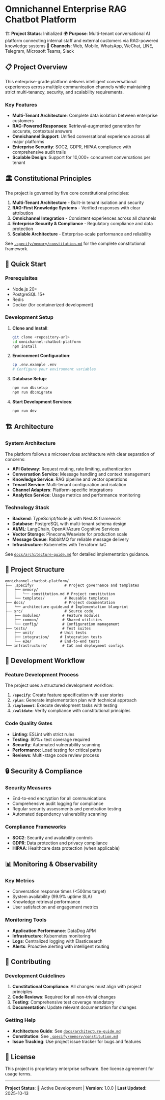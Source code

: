 # Omnichannel Enterprise RAG Chatbot Platform

🏗️ **Project Status**: Initialized
🌍 **Purpose**: Multi-tenant conversational AI platform connecting internal staff and external customers via RAG-powered knowledge systems
🎯 **Channels**: Web, Mobile, WhatsApp, WeChat, LINE, Telegram, Microsoft Teams, Slack

## 📋 Project Overview

This enterprise-grade platform delivers intelligent conversational experiences across multiple communication channels while maintaining strict multi-tenancy, security, and scalability requirements.

### Key Features

- **Multi-Tenant Architecture**: Complete data isolation between enterprise customers
- **RAG-Powered Responses**: Retrieval-augmented generation for accurate, contextual answers
- **Omnichannel Support**: Unified conversational experience across all major platforms
- **Enterprise Security**: SOC2, GDPR, HIPAA compliance with comprehensive audit trails
- **Scalable Design**: Support for 10,000+ concurrent conversations per tenant

## 🏛️ Constitutional Principles

The project is governed by five core constitutional principles:

1. **Multi-Tenant Architecture** - Built-in tenant isolation and security
2. **RAG-First Knowledge Systems** - Verified responses with clear attribution
3. **Omnichannel Integration** - Consistent experiences across all channels
4. **Enterprise Security & Compliance** - Regulatory compliance and data protection
5. **Scalable Architecture** - Enterprise-scale performance and reliability

See [`.specify/memory/constitution.md`](.specify/memory/constitution.md) for the complete constitutional framework.

## 🚀 Quick Start

### Prerequisites

- Node.js 20+
- PostgreSQL 15+
- Redis
- Docker (for containerized development)

### Development Setup

1. **Clone and Install**:
   ```bash
   git clone <repository-url>
   cd omnichannel-chatbot-platform
   npm install
   ```

2. **Environment Configuration**:
   ```bash
   cp .env.example .env
   # Configure your environment variables
   ```

3. **Database Setup**:
   ```bash
   npm run db:setup
   npm run db:migrate
   ```

4. **Start Development Services**:
   ```bash
   npm run dev
   ```

## 🏗️ Architecture

### System Architecture

The platform follows a microservices architecture with clear separation of concerns:

- **API Gateway**: Request routing, rate limiting, authentication
- **Conversation Service**: Message handling and context management
- **Knowledge Service**: RAG pipeline and vector operations
- **Tenant Service**: Multi-tenant configuration and isolation
- **Channel Adapters**: Platform-specific integrations
- **Analytics Service**: Usage metrics and performance monitoring

### Technology Stack

- **Backend**: TypeScript/Node.js with NestJS framework
- **Database**: PostgreSQL with multi-tenant schema design
- **AI/ML**: LangChain, OpenAI/Azure Cognitive Services
- **Vector Storage**: Pinecone/Weaviate for production scale
- **Message Queue**: RabbitMQ for reliable message delivery
- **Infrastructure**: Kubernetes with Terraform IaC

See [`docs/architecture-guide.md`](docs/architecture-guide.md) for detailed implementation guidance.

## 📁 Project Structure

```
omnichannel-chatbot-platform/
├── .specify/              # Project governance and templates
│   ├── memory/
│   │   └── constitution.md # Project constitution
│   └── templates/         # Reusable templates
├── docs/                  # Project documentation
│   └── architecture-guide.md # Implementation blueprint
├── src/                   # Source code
│   ├── modules/          # Feature modules
│   ├── common/           # Shared utilities
│   └── config/           # Configuration management
├── tests/                # Test suites
│   ├── unit/            # Unit tests
│   ├── integration/     # Integration tests
│   └── e2e/             # End-to-end tests
└── infrastructure/       # IaC and deployment configs
```

## 🔧 Development Workflow

### Feature Development Process

The project uses a structured development workflow:

1. **`/specify`**: Create feature specification with user stories
2. **`/plan`**: Generate implementation plan with technical approach
3. **`/implement`**: Execute development tasks with testing
4. **`/validate`**: Verify compliance with constitutional principles

### Code Quality Gates

- **Linting**: ESLint with strict rules
- **Testing**: 80%+ test coverage required
- **Security**: Automated vulnerability scanning
- **Performance**: Load testing for critical paths
- **Reviews**: Multi-stage code review process

## 🔒 Security & Compliance

### Security Measures

- End-to-end encryption for all communications
- Comprehensive audit logging for compliance
- Regular security assessments and penetration testing
- Automated dependency vulnerability scanning

### Compliance Frameworks

- **SOC2**: Security and availability controls
- **GDPR**: Data protection and privacy compliance
- **HIPAA**: Healthcare data protection (when applicable)

## 📊 Monitoring & Observability

### Key Metrics

- Conversation response times (<500ms target)
- System availability (99.9% uptime SLA)
- Knowledge retrieval performance
- User satisfaction and engagement metrics

### Monitoring Tools

- **Application Performance**: DataDog APM
- **Infrastructure**: Kubernetes monitoring
- **Logs**: Centralized logging with Elasticsearch
- **Alerts**: Proactive alerting with intelligent routing

## 🤝 Contributing

### Development Guidelines

1. **Constitutional Compliance**: All changes must align with project principles
2. **Code Reviews**: Required for all non-trivial changes
3. **Testing**: Comprehensive test coverage mandatory
4. **Documentation**: Update relevant documentation for changes

### Getting Help

- **Architecture Guide**: See [`docs/architecture-guide.md`](docs/architecture-guide.md)
- **Constitution**: See [`.specify/memory/constitution.md`](.specify/memory/constitution.md)
- **Issue Tracking**: Use project issue tracker for bugs and features

## 📄 License

This project is proprietary enterprise software. See license agreement for usage terms.

---

**Project Status**: 🚀 Active Development | **Version**: 1.0.0 | **Last Updated**: 2025-10-13
